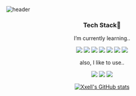 ![header](https://capsule-render.vercel.app/api?type=waving&color=auto&height=250&section=header&text=Hello,%20World&fontSize=90&animation=fadeIn&fontAlignY=35&desc=This%20is%20Xxell's%20Github%20Page👀!&descAlignY=57&descAlign=65)

<div align=center>
  <h3>Tech Stack🚀</h3>
  <p>I’m currently learning..</p>
  <p>
    <img src="https://img.shields.io/badge/Python-3776AB?style=flat&logo=Python&logoColor=white"/> 
    <img src="https://img.shields.io/badge/Django-092E20?style=flat&logo=Django&logoColor=white"/>
    <img src="https://img.shields.io/badge/HTML5-E34F26?style=flat&logo=HTML5&logoColor=white"/> 
    <img src="https://img.shields.io/badge/CSS3-1572B6?style=flat&logo=CSS3&logoColor=white"/> 
    <img src="https://img.shields.io/badge/JavaScript-F7DF1E?style=flat&logo=JavaScript&logoColor=black"/> 
    <img src="https://img.shields.io/badge/Vue.js-4FC08D?style=flat&logo=Vue-dot-js&logoColor=white"/>
    <img src="https://img.shields.io/badge/Git-F05032?style=flat&logo=Git&logoColor=white"/>
  </p>
  <p>also, I like to use..</p>
  <p>
    <img src="https://img.shields.io/badge/Photoshop-31A8FF?style=flat&logo=Adobe-Photoshop&logoColor=white"/>
    <img src="https://img.shields.io/badge/Illustrator-FF9A00?style=flat&logo=Adobe-Illustrator&logoColor=white"/> 
    <img src="https://img.shields.io/badge/Premiere Pro-9999FF?style=flat&logo=Adobe-Premiere-Pro&logoColor=white"/> 
  </p>
  

  [![Xxell's GitHub stats](https://github-readme-stats.vercel.app/api?username=Xxell-8&count_private=true&show_icons=true&theme=dark)](https://github.com/anuraghazra/github-readme-stats)
</div>

<!--
**Xxell-8/Xxell-8** is a ✨ _special_ ✨ repository because its `README.md` (this file) appears on your GitHub profile.

Here are some ideas to get you started:

- 🔭 I’m currently working on ...
- 🌱 I’m currently learning ...
- 👯 I’m looking to collaborate on ...
- 🤔 I’m looking for help with ...
- 💬 Ask me about ...
- 📫 How to reach me: ...
- 😄 Pronouns: ...
- ⚡ Fun fact: ...
-->

